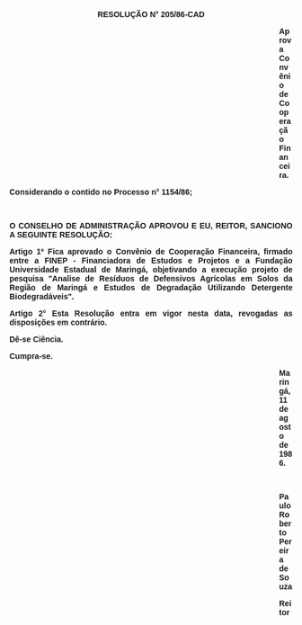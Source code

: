 <BODY>

<B><FONT FACE="Arial"><P ALIGN="CENTER">RESOLU&Ccedil;&Atilde;O  N° 205/86-CAD</P>
<P ALIGN="CENTER"></P><DIR>
<DIR>
<DIR>
<DIR>
<DIR>
<DIR>
<DIR>
<DIR>
<DIR>
<DIR>
<DIR>
<DIR>

</B><P ALIGN="JUSTIFY">Aprova Conv&ecirc;nio de Coopera&ccedil;&atilde;o Financeira.</P></DIR>
</DIR>
</DIR>
</DIR>
</DIR>
</DIR>
</DIR>
</DIR>
</DIR>
</DIR>
</DIR>
</DIR>

<P ALIGN="JUSTIFY">Considerando o contido no Processo n° 1154/86;</P>
<P ALIGN="JUSTIFY"></P>
<P ALIGN="JUSTIFY">&nbsp;</P>
<B><P ALIGN="JUSTIFY">O CONSELHO DE ADMINISTRA&Ccedil;&Atilde;O APROVOU E EU, REITOR, SANCIONO A SEGUINTE RESOLU&Ccedil;&Atilde;O:</P>
</B><P ALIGN="JUSTIFY"></P>
<B><P ALIGN="JUSTIFY">Artigo 1º</B>  Fica aprovado o Conv&ecirc;nio de Coopera&ccedil;&atilde;o  Financeira<B>, </B>firmado entre a FINEP - Financiadora de Estudos e Projetos e a Funda&ccedil;&atilde;o  Universidade Estadual de Maring&aacute;, objetivando a execu&ccedil;&atilde;o projeto de pesquisa "Analise de Res&iacute;duos de Defensivos Agr&iacute;colas em Solos da Regi&atilde;o de Maring&aacute; e Estudos de Degrada&ccedil;&atilde;o  Utilizando Detergente Biodegrad&aacute;veis".</P>
<B><P ALIGN="JUSTIFY">Artigo 2°</B>  Esta Resolu&ccedil;&atilde;o entra em vigor nesta data, revogadas as disposi&ccedil;&otilde;es em contr&aacute;rio.</P>
<P ALIGN="JUSTIFY">D&ecirc;-se Ci&ecirc;ncia.</P>
<P ALIGN="JUSTIFY">Cumpra-se.</P><DIR>
<DIR>
<DIR>
<DIR>
<DIR>
<DIR>
<DIR>
<DIR>
<DIR>
<DIR>
<DIR>
<DIR>

<P ALIGN="JUSTIFY">Maring&aacute;, 11 de agosto de 1986.</P>
<P ALIGN="JUSTIFY"></P>
<P ALIGN="JUSTIFY">&nbsp;</P>
<P ALIGN="JUSTIFY">Paulo Roberto Pereira de Souza</P>
<P ALIGN="JUSTIFY">Reitor </P></DIR>
</DIR>
</DIR>
</DIR>
</DIR>
</DIR>
</DIR>
</DIR>
</DIR>
</DIR>
</DIR>
</DIR>
</FONT></BODY>
